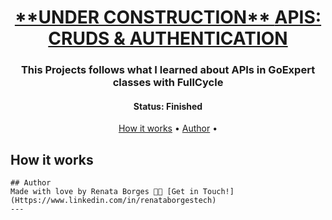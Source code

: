 <h1 align="center">
   <a href="#"> **UNDER CONSTRUCTION** </a>
   <a href="#"> APIS: CRUDS & AUTHENTICATION </a>
</h1>

<h3 align="center">
    This Projects follows what I learned about APIs in GoExpert classes with FullCycle
</h3>

<h4 align="center"> 
	 Status: Finished
</h4>

<p align="center"> 
 <a href="#how-it-works">How it works</a> • 
 <a href="#author">Author</a> • 

</p>

## How it works


```
## Author
Made with love by Renata Borges 👋🏽 [Get in Touch!](Https://www.linkedin.com/in/renataborgestech)
---
